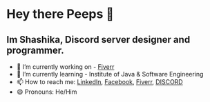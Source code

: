 # Hey there Peeps 👋

## Im Shashika, Discord server designer and programmer.

- 🔭 I’m currently working on -  [Fiverr](https://www.fiverr.com/shashikajay?public_mode=true)
- 🌱 I’m currently learning -  Institute of Java & Software Engineering
- 📫 How to reach me: [LinkedIn](https://www.linkedin.com/in/shashikajay/),  [Facebook](fb.com/shashika.jayzzz), [Fiverr](https://www.fiverr.com/shashikajay?public_mode=true), [DISCORD](https://discord.gg/v6Y2HG2Ut6)
- 😄 Pronouns: He/Him

